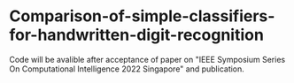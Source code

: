 # Comparison-of-simple-classifiers-for-handwritten-digit-recognition

Code will be avalible after acceptance of paper on "IEEE Symposium Series On Computational Intelligence 2022 Singapore" and publication.
